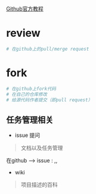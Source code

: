 
[Github官方教程](https://docs.github.com/en/github/writing-on-github)

# review

```bash
# 在github上的pull/merge request
```

# fork

```bash
# 在github上fork代码
# 在自己的仓库修改
# 给源代码作者提交（即pull request）
```

## 任务管理相关

* issue 提问

> 文档以及任务管理
>

在github --> issue : <type>,<assign>,<status>

* wiki

> 项目描述的百科
>